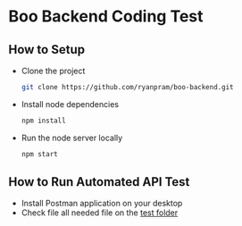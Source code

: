 # Boo Backend Coding Test
## How to Setup
* Clone the project
  ```bash
  git clone https://github.com/ryanpram/boo-backend.git
  ```
* Install node dependencies
  ```bash
  npm install
  ```
* Run the node server locally
  ```bash
  npm start
  ```
## How to Run Automated API Test
* Install Postman application on your desktop
* Check file all needed file on the [test folder](./test)

